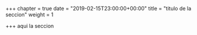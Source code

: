 +++
chapter = true
date = "2019-02-15T23:00:00+00:00"
title = "titulo de la seccion"
weight = 1

+++
aqui la seccion